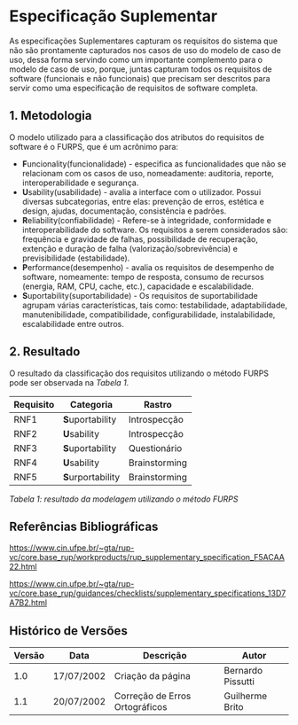 # Especificação Suplementar
As especificações Suplementares capturam os requisitos do sistema que não são prontamente capturados nos casos de uso do modelo
de caso de uso, dessa forma servindo como um importante complemento para o modelo de caso de uso, porque, juntas capturam todos os
requisitos de software (funcionais e não funcionais) que precisam ser descritos para servir como uma especificação de requisitos de software
completa.

## 1. Metodologia
O modelo utilizado para a classificação dos atributos do requisitos de software é o FURPS, que é um acrônimo para:
- **F**uncionality(funcionalidade)  - especifica as funcionalidades que não se relacionam com os casos de uso, nomeadamente: auditoria,
reporte, interoperabilidade e segurança.
- **U**sability(usabilidade)  - avalia a interface com o utilizador. Possui diversas subcategorias, entre elas: prevenção de erros, estética
e design, ajudas, documentação, consistência e padrões.
- **R**eliability(confiabilidade) - Refere-se à integridade, conformidade e interoperabilidade do software. Os requisitos a serem considerados são:
frequência e gravidade de falhas, possibilidade de recuperação, extenção e duração de falha (valorização/sobrevivência) e previsibilidade
  (estabilidade).
- **P**erformance(desempenho) - avalia os requisitos de desempenho de software, nomeamente: tempo de resposta, consumo de recursos (energia, RAM, CPU, cache, etc.),
capacidade e escalabilidade.
- **S**uportability(suportabilidade) - Os requisitos de suportabilidade agrupam várias características, tais como: testabilidade, adaptabilidade, manutenibilidade,
compatibilidade, configurabilidade, instalabilidade, escalabilidade entre outros.

## 2. Resultado
O resultado da classificação dos requisitos utilizando o método FURPS pode ser observada na _Tabela 1_.

| Requisito | Categoria      | Rastro         |
|-----------|----------------|----------------|
| RNF1      | **S**uportability  | Introspecção   |
| RNF2      | **U**sability      | Introspecção   |
| RNF3      | **S**uportability  | Questionário   |
| RNF4      | **U**sability      | Brainstorming  |
| RNF5      | **S**urportability | Brainstorming  |

_Tabela 1: resultado da modelagem utilizando o método FURPS_

## Referências Bibliográficas
https://www.cin.ufpe.br/~gta/rup-vc/core.base_rup/workproducts/rup_supplementary_specification_F5ACAA22.html

https://www.cin.ufpe.br/~gta/rup-vc/core.base_rup/guidances/checklists/supplementary_specifications_13D7A7B2.html

## Histórico de Versões

| Versão | Data       | Descrição         | Autor             |
|--------|------------|-------------------|-------------------|
| 1.0    | 17/07/2002 | Criação da página | Bernardo Pissutti |
| 1.1    | 20/07/2002 | Correção de Erros Ortográficos | Guilherme Brito |

